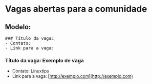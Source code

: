 # Vagas abertas para a comunidade

## Modelo:
<pre>
### Título da vaga:
- Contato:
- Link para a vaga:
</pre>

### Título da vaga: Exemplo de vaga
- Contato: Linuxtips
- Link para a vaga: [http://exemplo.com](http://exemplo.com)
